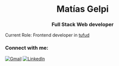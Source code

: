 <h1 align="center">Matías Gelpi</h1>
<h3 align="center">Full Stack Web developer</h3>

Current Role: Frontend developer in [tufud](https://www.tufud.co/)



<h3 align="left">Connect with me:</h3>

[![Gmail](https://img.shields.io/badge/Gmail-D14836?style=for-the-badge&logo=gmail&logoColor=white)](matiasjgelpi@gmail.com)
[![LinkedIn](https://img.shields.io/badge/linkedin-%230077B5.svg?style=for-the-badge&logo=linkedin&logoColor=white)](https://linkedin.com/in/matiasjgelpi)


